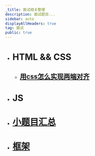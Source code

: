 ```yaml
---
_title: 面试相关整理
description: 面试题目...
sidebar: auto
displayAllHeaders: true
tag: 面试
public: true
---
```


- # HTML && CSS

  - ## [用css怎么实现两端对齐](html-css/01.md)

- # JS

- # [小题目汇总](01.collections.md)

- # [框架](framework/guide.md)